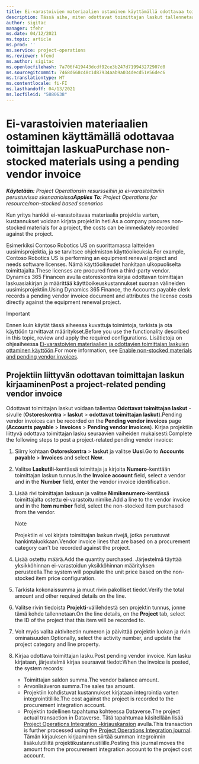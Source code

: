 ```yaml
---
title: Ei-varastoivien materiaalien ostaminen käyttämällä odottavaa toimittajan laskua
description: Tässä aihe, miten odottavat toimittajan laskut tallennetaan.
author: sigitac
manager: tfehr
ms.date: 04/12/2021
ms.topic: article
ms.prod: ''
ms.service: project-operations
ms.reviewer: kfend
ms.author: sigitac
ms.openlocfilehash: 7a706f419443dcdf92ce3b247d719943272907d0
ms.sourcegitcommit: 7468d668c48c1d87934aab9a034decd51e56dec6
ms.translationtype: HT
ms.contentlocale: fi-FI
ms.lasthandoff: 04/13/2021
ms.locfileid: "5880638"
---
```

# <a name="purchase-non-stocked-materials-using-a-pending-vendor-invoice"></a><span data-ttu-id="4dce3-103">Ei-varastoivien materiaalien ostaminen käyttämällä odottavaa toimittajan laskua</span><span class="sxs-lookup"><span data-stu-id="4dce3-103">Purchase non-stocked materials using a pending vendor invoice</span></span>

<span data-ttu-id="4dce3-104">_**Käytetään:** Project Operationsin resursseihin ja ei-varastoitaviin perustuvissa skenaarioissa_</span><span class="sxs-lookup"><span data-stu-id="4dce3-104">_**Applies To:** Project Operations for resource/non-stocked based scenarios_</span></span>

<span data-ttu-id="4dce3-105">Kun yritys hankkii ei-varastoitavaa materiaalia projektia varten, kustannukset voidaan kirjata projektiin heti.</span><span class="sxs-lookup"><span data-stu-id="4dce3-105">As a company procures non-stocked materials for a project, the costs can be immediately recorded against the project.</span></span> 

<span data-ttu-id="4dce3-106">Esimerkiksi Contoso Robotics US on suorittamassa laitteiden uusimisprojektia, ja se tarvitsee ohjelmiston käyttöoikeuksia.</span><span class="sxs-lookup"><span data-stu-id="4dce3-106">For example, Contoso Robotics US is performing an equipment renewal project and needs software licenses.</span></span> <span data-ttu-id="4dce3-107">Nämä käyttöoikeudet hankitaan ulkopuoliselta toimittajalta.</span><span class="sxs-lookup"><span data-stu-id="4dce3-107">These licenses are procured from a third-party vendor.</span></span>  <span data-ttu-id="4dce3-108">Dynamics 365 Financen avulla ostoreskontra kirjaa odottavan toimittajan laskuasiakirjan ja määrittää käyttöoikeuskustannukset suoraan välineiden uusimisprojektiin.</span><span class="sxs-lookup"><span data-stu-id="4dce3-108">Using Dynamics 365 Finance, the Accounts payable clerk records a pending vendor invoice document and attributes the license costs directly against the equipment renewal project.</span></span> 

> [!IMPORTANT]
> <span data-ttu-id="4dce3-109">Ennen kuin käytät tässä aiheessa kuvattuja toimintoja, tarkista ja ota käyttöön tarvittavat määritykset.</span><span class="sxs-lookup"><span data-stu-id="4dce3-109">Before you use the functionality described in this topic, review and apply the required configurations.</span></span> <span data-ttu-id="4dce3-110">Lisätietoja on ohjeaiheessa [Ei-varastoivien materiaalien ja odottavien toimittajan laskujen ottaminen käyttöön](configure-materials-nonstocked.md).</span><span class="sxs-lookup"><span data-stu-id="4dce3-110">For more information, see [Enable non-stocked materials and pending vendor invoices](configure-materials-nonstocked.md).</span></span> 

## <a name="post-a-project-related-pending-vendor-invoice"></a><span data-ttu-id="4dce3-111">Projektiin liittyvän odottavan toimittajan laskun kirjaaminen</span><span class="sxs-lookup"><span data-stu-id="4dce3-111">Post a project-related pending vendor invoice</span></span> 

<span data-ttu-id="4dce3-112">Odottavat toimittajan laskut voidaan tallentaa **Odottavat toimittajan laskut** -sivulle (**Ostoreskontra** > **laskut** > **odottavat toimittajan laskut**).</span><span class="sxs-lookup"><span data-stu-id="4dce3-112">Pending vendor invoices can be recorded on the **Pending vendor invoices** page (**Accounts payable** > **Invoices** > **Pending vendor invoices**).</span></span> <span data-ttu-id="4dce3-113">Kirjaa projektiin liittyvä odottava toimittajan lasku seuraavien vaiheiden mukaisesti:</span><span class="sxs-lookup"><span data-stu-id="4dce3-113">Complete the following steps to post a project-related pending vendor invoice:</span></span>

1. <span data-ttu-id="4dce3-114">Siirry kohtaan **Ostoreskontra** > **laskut** ja valitse **Uusi**.</span><span class="sxs-lookup"><span data-stu-id="4dce3-114">Go to **Accounts payable** > **Invoices** and select **New**.</span></span> 
2. <span data-ttu-id="4dce3-115">Valitse **Laskutili**-kentässä toimittaja ja kirjoita **Numero**-kenttään toimittajan laskun tunnus.</span><span class="sxs-lookup"><span data-stu-id="4dce3-115">In the **Invoice account** field, select a vendor and in the **Number** field, enter the vendor invoice identification.</span></span>
3. <span data-ttu-id="4dce3-116">Lisää rivi toimittajan laskuun ja valitse **Nimikenumero**-kentässä toimittajalta ostettu ei-varastoitu nimike.</span><span class="sxs-lookup"><span data-stu-id="4dce3-116">Add a line to the vendor invoice and in the **Item number** field, select the non-stocked item purchased from the vendor.</span></span> 

    > [!NOTE]
    > <span data-ttu-id="4dce3-117">Projektiin ei voi kirjata toimittajan laskun rivejä, jotka perustuvat hankintaluokkaan.</span><span class="sxs-lookup"><span data-stu-id="4dce3-117">Vendor invoice lines that are based on a procurement category can't be recorded against the project.</span></span> 
    
5. <span data-ttu-id="4dce3-118">Lisää ostettu määrä.</span><span class="sxs-lookup"><span data-stu-id="4dce3-118">Add the quantity purchased.</span></span> <span data-ttu-id="4dce3-119">Järjestelmä täyttää yksikköhinnan ei-varastoidun yksikköhinnan määrityksen perusteella.</span><span class="sxs-lookup"><span data-stu-id="4dce3-119">The system will populate the unit price based on the non-stocked item price configuration.</span></span> 
6. <span data-ttu-id="4dce3-120">Tarkista kokonaissumma ja muut rivin pakolliset tiedot.</span><span class="sxs-lookup"><span data-stu-id="4dce3-120">Verify the total amount and other required details on the line.</span></span>
7. <span data-ttu-id="4dce3-121">Valitse rivin tiedoista **Projekti**-välilehdestä sen projektin tunnus, jonne tämä kohde tallennetaan.</span><span class="sxs-lookup"><span data-stu-id="4dce3-121">On the line details, on the **Project** tab, select the ID of the project that this item will be recorded to.</span></span>
8. <span data-ttu-id="4dce3-122">Voit myös valita aktiviteetin numeron ja päivittää projektin luokan ja rivin ominaisuuden.</span><span class="sxs-lookup"><span data-stu-id="4dce3-122">Optionally, select the activity number, and update the project category and line property.</span></span>
9. <span data-ttu-id="4dce3-123">Kirjaa odottava toimittajan lasku.</span><span class="sxs-lookup"><span data-stu-id="4dce3-123">Post pending vendor invoice.</span></span> <span data-ttu-id="4dce3-124">Kun lasku kirjataan, järjestelmä kirjaa seuraavat tiedot:</span><span class="sxs-lookup"><span data-stu-id="4dce3-124">When the invoice is posted, the system records:</span></span>
    
    - <span data-ttu-id="4dce3-125">Toimittajan saldon summa.</span><span class="sxs-lookup"><span data-stu-id="4dce3-125">The vendor balance amount.</span></span>
    - <span data-ttu-id="4dce3-126">Arvonlisäveron summa.</span><span class="sxs-lookup"><span data-stu-id="4dce3-126">The sales tax amount.</span></span>
    - <span data-ttu-id="4dce3-127">Projektiin kohdistuvat kustannukset kirjataan integrointia varten integrointitilille.</span><span class="sxs-lookup"><span data-stu-id="4dce3-127">The cost against the project is recorded to the procurement integration account.</span></span>
    - <span data-ttu-id="4dce3-128">Projektin todellinen tapahtuma kohteessa Dataverse.</span><span class="sxs-lookup"><span data-stu-id="4dce3-128">The project actual transaction in Dataverse.</span></span> <span data-ttu-id="4dce3-129">Tätä tapahtumaa käsitellään lisää [Project Operations Integration -kirjauskansion](../project-accounting/project-operations-integration-journal.md) avulla.</span><span class="sxs-lookup"><span data-stu-id="4dce3-129">This transaction is further processed using the [Project Operations Integration journal](../project-accounting/project-operations-integration-journal.md).</span></span> <span data-ttu-id="4dce3-130">Tämän kirjauksen kirjaaminen siirtää summan integroinnin lisäkulutililtä projektikustannustilille.</span><span class="sxs-lookup"><span data-stu-id="4dce3-130">Posting this journal moves the amount from the procurement integration account to the project cost account.</span></span>

